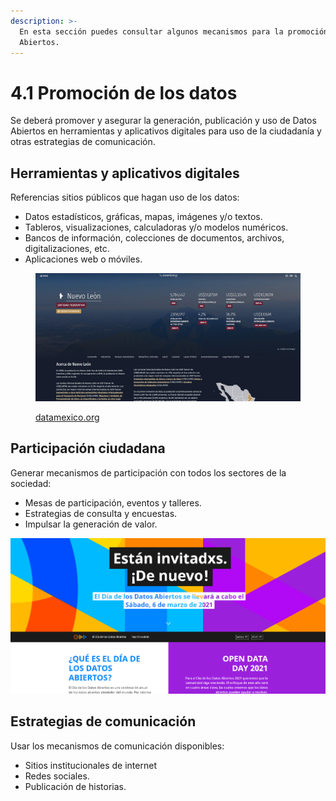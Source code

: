 ```yaml
---
description: >-
  En esta sección puedes consultar algunos mecanismos para la promoción de Datos
  Abiertos.
---
```


# 4.1 Promoción de los datos

Se deberá promover y asegurar la generación, publicación y uso de Datos Abiertos en herramientas y aplicativos digitales para uso de la ciudadanía y otras estrategias de comunicación.

## H**erramientas y aplicativos digitales**

Referencias sitios públicos que hagan uso de los datos:

* Datos estadísticos, gráficas, mapas, imágenes y/o textos.
* Tableros, visualizaciones, calculadoras y/o modelos numéricos.
* Bancos de información, colecciones de documentos, archivos, digitalizaciones, etc.
* Aplicaciones web o móviles.

<figure><img src="../.gitbook/assets/image (7).png" alt=""><figcaption><p><a href="https://datamexico.org/es/profile/geo/nuevo-leon-nl">datamexico.org</a></p></figcaption></figure>

## Participación ciudadana

Generar mecanismos de participación con todos los sectores de la sociedad:&#x20;

* Mesas de participación, eventos y talleres.
* Estrategias de consulta y encuestas.
* Impulsar la generación de valor.

![Open Data Day](<../.gitbook/assets/image (5) (1).png>)

## Estrategias de comunicación

Usar los mecanismos de comunicación disponibles:&#x20;

* Sitios institucionales de internet
* Redes sociales.
* Publicación de historias.

